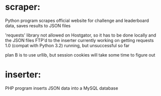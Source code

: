 # scraper:
Python program scrapes official website for challenge and leaderboard data, saves results to JSON files

'requests' library not allowed on Hostgator, so it has to be done locally and the JSON files FTP'd to the inserter
currently working on getting requests 1.0 (compat with Python 3.2) running, but unsuccessful so far

plan B is to use urllib, but session cookies will take some time to figure out


# inserter:
PHP program inserts JSON data into a MySQL database
